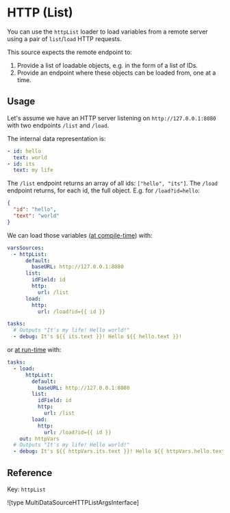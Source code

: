# HTTP (List)

You can use the `httpList` loader to load variables from a remote server using a pair of `list`/`load` HTTP requests.

This source expects the remote endpoint to:

1. Provide a list of loadable objects, e.g. in the form of a list of IDs.
2. Provide an endpoint where these objects can be loaded from, one at a time.

## Usage

Let's assume we have an HTTP server listening on `http://127.0.0.1:8080` with two endpoints `/list` and `/load`.

The internal data representation is:

```yaml
- id: hello
  text: world
- id: its
  text: my life
```

The `/list` endpoint returns an array of all ids: `["hello", "its"]`.
The `/load` endpoint returns, for each id, the full object. E.g. for `/load?id=hello`:

```json
{
  "id": "hello",
  "text": "world"
}
```

We can load those variables ([at compile-time](../../core/variables.md#compile-time-variables)) with:

```yaml
varsSources:
  - httpList:
      default:
        baseURL: http://127.0.0.1:8080
      list:
        idField: id
        http:
          url: /list
      load:
        http:
          url: /load?id={{ id }}

tasks:
  # Outputs "It's my life! Hello world!"
  - debug: It's ${{ its.text }}! Hello ${{ hello.text }}!
```

or [at run-time](../../core/variables.md#run-time-variables) with:

```yaml
tasks:
  - load:
      httpList:
        default:
          baseURL: http://127.0.0.1:8080
        list:
          idField: id
          http:
            url: /list
        load:
          http:
            url: /load?id={{ id }}
    out: httpVars
  # Outputs "It's my life! Hello world!"
  - debug: It's ${{ httpVars.its.text }}! Hello ${{ httpVars.hello.text }}!
```

## Reference

Key: `httpList`

![type MultiDataSourceHTTPListArgsInterface]
